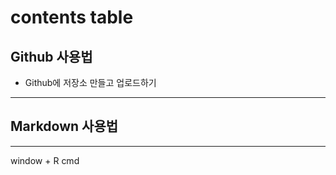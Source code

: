 # contents table
## Github 사용법
+ Github에 저장소 만들고 업로드하기
---------------------
## Markdown 사용법
---------------------
window + R
cmd
